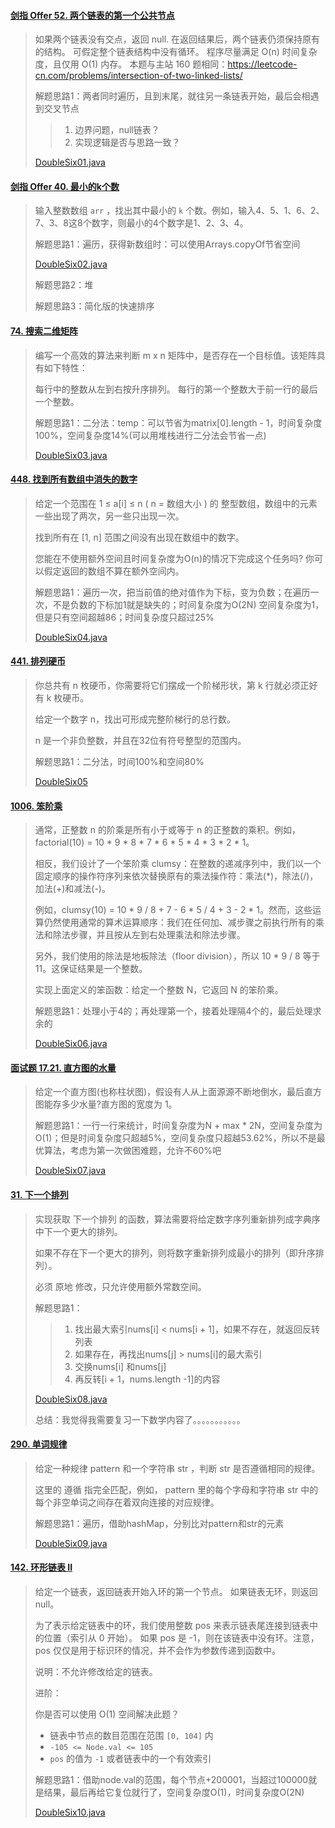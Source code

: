 #### [剑指 Offer 52. 两个链表的第一个公共节点](https://leetcode-cn.com/problems/liang-ge-lian-biao-de-di-yi-ge-gong-gong-jie-dian-lcof/)

> 如果两个链表没有交点，返回 null.
> 在返回结果后，两个链表仍须保持原有的结构。
> 可假定整个链表结构中没有循环。
> 程序尽量满足 O(n) 时间复杂度，且仅用 O(1) 内存。
> 本题与主站 160 题相同：https://leetcode-cn.com/problems/intersection-of-two-linked-lists/
>
> 解题思路1：两者同时遍历，且到末尾，就往另一条链表开始，最后会相遇到交叉节点
>
> > 1. 边界问题，null链表？
> > 2. 实现逻辑是否与思路一致？
>
> [DoubleSix01.java](DoubleSix01.java)

#### [剑指 Offer 40. 最小的k个数](https://leetcode-cn.com/problems/zui-xiao-de-kge-shu-lcof/)

> 输入整数数组 `arr` ，找出其中最小的 `k` 个数。例如，输入4、5、1、6、2、7、3、8这8个数字，则最小的4个数字是1、2、3、4。
>
> 解题思路1：遍历，获得新数组时：可以使用Arrays.copyOf节省空间
>
> [DoubleSix02.java](DoubleSix02.java)
>
> 解题思路2：堆
>
> 解题思路3：简化版的快速排序

#### [74. 搜索二维矩阵](https://leetcode-cn.com/problems/search-a-2d-matrix/)

> 编写一个高效的算法来判断 m x n 矩阵中，是否存在一个目标值。该矩阵具有如下特性：
>
> 每行中的整数从左到右按升序排列。
> 每行的第一个整数大于前一行的最后一个整数。
>
> 解题思路1：二分法：temp：可以节省为matrix[0].length - 1，时间复杂度100%，空间复杂度14%(可以用堆栈进行二分法会节省一点)
>
> [DoubleSix03.java](DoubleSix03.java)

#### [448. 找到所有数组中消失的数字](https://leetcode-cn.com/problems/find-all-numbers-disappeared-in-an-array/)

> 给定一个范围在  1 ≤ a[i] ≤ n ( n = 数组大小 ) 的 整型数组，数组中的元素一些出现了两次，另一些只出现一次。
>
> 找到所有在 [1, n] 范围之间没有出现在数组中的数字。
>
> 您能在不使用额外空间且时间复杂度为O(n)的情况下完成这个任务吗? 你可以假定返回的数组不算在额外空间内。
>
> 解题思路1：遍历一次，把当前值的绝对值作为下标，变为负数；在遍历一次，不是负数的下标加1就是缺失的；时间复杂度为O(2N) 空间复杂度为1，但是只有空间超越86；时间复杂度只超过25%
>
> [DoubleSix04.java](DoubleSix04.java)

#### [441. 排列硬币](https://leetcode-cn.com/problems/arranging-coins/)

> 你总共有 n 枚硬币，你需要将它们摆成一个阶梯形状，第 k 行就必须正好有 k 枚硬币。
>
> 给定一个数字 n，找出可形成完整阶梯行的总行数。
>
> n 是一个非负整数，并且在32位有符号整型的范围内。
>
> 解题思路1：二分法，时间100%和空间80%
>
> [DoubleSix05](DoubleSix05.java)

#### [1006. 笨阶乘](https://leetcode-cn.com/problems/clumsy-factorial/)

> 通常，正整数 n 的阶乘是所有小于或等于 n 的正整数的乘积。例如，factorial(10) = 10 * 9 * 8 * 7 * 6 * 5 * 4 * 3 * 2 * 1。
>
> 相反，我们设计了一个笨阶乘 clumsy：在整数的递减序列中，我们以一个固定顺序的操作符序列来依次替换原有的乘法操作符：乘法(*)，除法(/)，加法(+)和减法(-)。
>
> 例如，clumsy(10) = 10 * 9 / 8 + 7 - 6 * 5 / 4 + 3 - 2 * 1。然而，这些运算仍然使用通常的算术运算顺序：我们在任何加、减步骤之前执行所有的乘法和除法步骤，并且按从左到右处理乘法和除法步骤。
>
> 另外，我们使用的除法是地板除法（floor division），所以 10 * 9 / 8 等于 11。这保证结果是一个整数。
>
> 实现上面定义的笨函数：给定一个整数 N，它返回 N 的笨阶乘。
>
> 解题思路1：处理小于4的；再处理第一个，接着处理隔4个的，最后处理求余的
>
> [DoubleSix06.java](DoubleSix06.java)

#### [面试题 17.21. 直方图的水量](https://leetcode-cn.com/problems/volume-of-histogram-lcci/)

> 给定一个直方图(也称柱状图)，假设有人从上面源源不断地倒水，最后直方图能存多少水量?直方图的宽度为 1。
>
> 解题思路1：一行一行来统计，时间复杂度为N + max * 2N，空间复杂度为O(1)；但是时间复杂度只超越5%，空间复杂度只超越53.62%，所以不是最优算法，考虑为第一次做困难题，允许不60%吧
>
> [DoubleSix07.java](DoubleSix07.java)

#### [31. 下一个排列](https://leetcode-cn.com/problems/next-permutation/)

> 实现获取 下一个排列 的函数，算法需要将给定数字序列重新排列成字典序中下一个更大的排列。
>
> 如果不存在下一个更大的排列，则将数字重新排列成最小的排列（即升序排列）。
>
> 必须 原地 修改，只允许使用额外常数空间。
>
> 解题思路1：
>
> > 1. 找出最大索引nums[i] < nums[i + 1]，如果不存在，就返回反转列表
> > 2. 如果存在，再找出nums[j] > nums[i]的最大索引
> > 3. 交换nums[i] 和nums[j]
> > 4. 再反转[i + 1，nums.length -1]的内容
>
> [DoubleSix08.java](DoubleSix08.java)
>
> 总结：我觉得我需要复习一下数学内容了。。。。。。。。。。。

#### [290. 单词规律](https://leetcode-cn.com/problems/word-pattern/)

> 给定一种规律 pattern 和一个字符串 str ，判断 str 是否遵循相同的规律。
>
> 这里的 遵循 指完全匹配，例如， pattern 里的每个字母和字符串 str 中的每个非空单词之间存在着双向连接的对应规律。
>
> 解题思路1：遍历，借助hashMap，分别比对pattern和str的元素
>
> [DoubleSix09.java](DoubleSix09.java)

#### [142. 环形链表 II](https://leetcode-cn.com/problems/linked-list-cycle-ii/)

> 给定一个链表，返回链表开始入环的第一个节点。 如果链表无环，则返回 null。
>
> 为了表示给定链表中的环，我们使用整数 pos 来表示链表尾连接到链表中的位置（索引从 0 开始）。 如果 pos 是 -1，则在该链表中没有环。注意，pos 仅仅是用于标识环的情况，并不会作为参数传递到函数中。
>
> 说明：不允许修改给定的链表。
>
> 进阶：
>
> 你是否可以使用 O(1) 空间解决此题？
>
> - 链表中节点的数目范围在范围 `[0, 104]` 内
> - `-105 <= Node.val <= 105`
> - `pos` 的值为 `-1` 或者链表中的一个有效索引
>
> 解题思路1：借助node.val的范围，每个节点+200001，当超过100000就是结果，最后再给它复位就行了，空间复杂度O(1)，时间复杂度O(2N)
>
> [DoubleSix10.java](DoubleSix10.java)